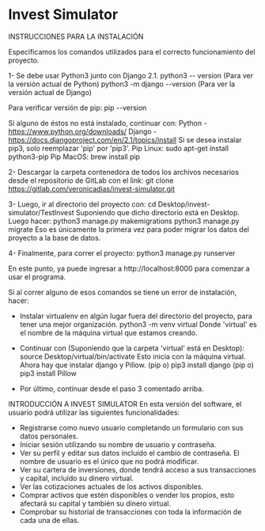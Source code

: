 # Invest Simulator

INSTRUCCIONES PARA LA INSTALACIÓN

Especificamos los comandos utilizados para el correcto funcionamiento del
proyecto.

1- Se debe usar Python3 junto con Django 2.1.
  python3 -- version (Para ver la versión actual de Python)
  python3 -m django --version (Para ver la versión actual de Django)

  Para verificar versión de pip:
  pip --version

  Si alguno de éstos no está instalado, continuar con:
  Python - https://www.python.org/downloads/
  Django - https://docs.djangoproject.com/en/2.1/topics/install
  Si se desea instalar pip3, solo reemplazar 'pip' por 'pip3'.
  Pip Linux: sudo apt-get install python3-pip
  Pip MacOS: brew install pip

2- Descargar la carpeta contenedora de todos los archivos necesarios desde el
repositorio de GitLab con el link:
    git clone https://gitlab.com/veronicadias/invest-simulator.git

3- Luego, ir al directorio del proyecto con:
  cd Desktop/invest-simulator/TestInvest
  Suponiendo que dicho directorio está en Desktop.
  Luego hacer:
  python3 manage.py makemigrations
  python3 manage.py migrate
  Eso es únicamente la primera vez para poder migrar los datos del proyecto
  a la base de datos.

4- Finalmente, para correr el proyecto:
  python3 manage.py runserver

En este punto, ya puede ingresar a http://localhost:8000 para comenzar a usar
el programa.

Si al correr alguno de esos comandos se tiene un error de instalación, hacer:

- Instalar virtualenv en algún lugar fuera del directorio del proyecto,
  para tener una mejor organización.
  python3 -m venv virtual
  Donde 'virtual' es el nombre de la máquina virtual que estamos creando.

- Continuar con (Suponiendo que la carpeta 'virtual' está en Desktop):
  source Desktop/virtual/bin/activate
  Esto inicia con la máquina virtual. Ahora hay que instalar django y Pillow.
  (pip o) pip3 install django
  (pip o) pip3 install Pillow

- Por último, continuar desde el paso 3 comentado arriba.


INTRODUCCIÓN A INVEST SIMULATOR
En esta versión del software, el usuario podrá utilizar las siguientes
funcionalidades:
  - Registrarse como nuevo usuario completando un formulario con sus datos
  personales.
  - Iniciar sesión utilizando su nombre de usuario y contraseña.
  - Ver su perfil y editar sus datos incluído el cambio de contraseña. El
    nombre de usuario es el único que no podrá modificar.
  - Ver su cartera de inversiones, donde tendrá acceso a sus transacciones y
    capital, incluído su dinero virtual.
  - Ver las cotizaciones actuales de los activos disponibles.
  - Comprar activos que estén disponibles o vender los propios, esto afectará
    su capital y también su dinero virtual.
  - Comprobar su historial de transacciones con toda la información de cada
    una de ellas.

